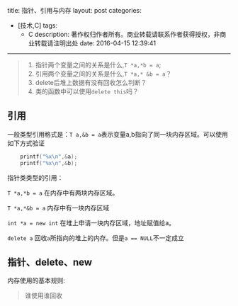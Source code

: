 title: 指针、引用与内存
layout: post
categories:
- [技术,C]
tags:
  - C
description: 著作权归作者所有。商业转载请联系作者获得授权，非商业转载请注明出处
date: 2016-04-15 12:39:41
---

> 1. 指针两个变量之间的关系是什么,`T *a,*b = a`;
> 1. 引用两个变量之间的关系是什么,`T *a,* &b = a`？
> 3. delete后堆上数据有没有回收怎么判断？
> 4. 类的函数中可以使用`delete this`吗？
> 


## 引用
一般类型引用格式是：`T a,&b = a`表示变量a,b指向了同一块内存区域。可以使用如下方式验证
```C
    printf("%x\n",&a);
    printf("%x\n",&b);
```


指针类类型的引用：

`T *a,*b = a` 在内存中有两块内存区域。

`T *a,*&b = a` 内存中有一块内存区域

`int *a = new int` 在堆上申请一块内存区域，地址赋值给a。

`delete a` 回收`a`所指向的堆上的内存。但是`a == NULL`不一定成立


<!-- 指针b是指针a的引用 -->




## 指针、delete、new


内存使用的基本规则:
>谁使用谁回收
